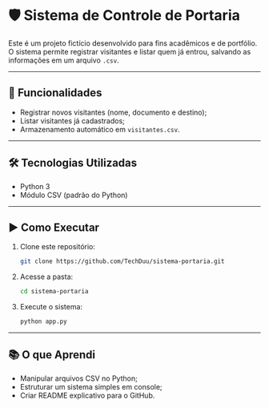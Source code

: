 # 🛡️ Sistema de Controle de Portaria

Este é um projeto fictício desenvolvido para fins acadêmicos e de portfólio.  
O sistema permite registrar visitantes e listar quem já entrou, salvando as informações em um arquivo `.csv`.

---

## 🚀 Funcionalidades
- Registrar novos visitantes (nome, documento e destino);
- Listar visitantes já cadastrados;
- Armazenamento automático em `visitantes.csv`.

---

## 🛠️ Tecnologias Utilizadas
- Python 3
- Módulo CSV (padrão do Python)

---

## ▶️ Como Executar
1. Clone este repositório:
   ```bash
   git clone https://github.com/TechDuu/sistema-portaria.git
   ```
2. Acesse a pasta:
   ```bash
   cd sistema-portaria
   ```
3. Execute o sistema:
   ```bash
   python app.py
   ```

---

## 📚 O que Aprendi
- Manipular arquivos CSV no Python;
- Estruturar um sistema simples em console;
- Criar README explicativo para o GitHub.
